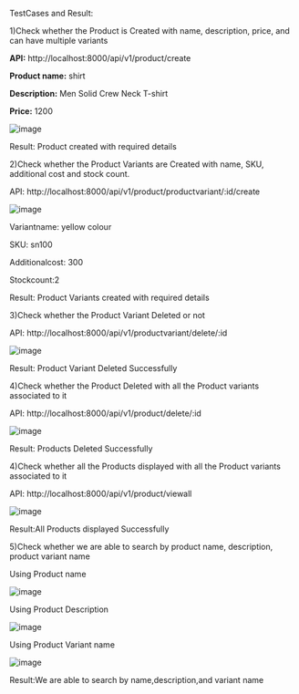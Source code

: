 TestCases and Result:

1)Check whether the Product is Created with name, description, price, and can have multiple variants

**API:** http://localhost:8000/api/v1/product/create

**Product name:** shirt

**Description:** Men Solid Crew Neck T-shirt

**Price:** 1200

![image](https://github.com/rajithsuvarna/E_Commerce_System/assets/109891044/00c1b8dc-0bd7-448d-bcdd-60db6841fb3e)

Result: Product created with required details

2)Check whether the Product Variants are Created with  name, SKU, additional cost and stock count.

API: http://localhost:8000/api/v1/product/productvariant/:id/create

![image](https://github.com/rajithsuvarna/E_Commerce_System/assets/109891044/e7e33c05-1619-4ccd-88b6-f18bd9a6728f)

Variantname: yellow colour

SKU: sn100

Additionalcost: 300

Stockcount:2

Result: Product Variants created with required details

3)Check whether the Product Variant Deleted or not

API: http://localhost:8000/api/v1/productvariant/delete/:id

![image](https://github.com/rajithsuvarna/E_Commerce_System/assets/109891044/d6bf66fb-73bb-465a-92c8-b4bc85857b03)

Result: Product Variant Deleted Successfully

4)Check whether the Product Deleted with all the Product variants associated to it

API: http://localhost:8000/api/v1/product/delete/:id

![image](https://github.com/rajithsuvarna/E_Commerce_System/assets/109891044/233bbd78-ee89-4518-af6a-9337ec2c1dc2)

Result: Products Deleted Successfully

4)Check whether all the Products displayed with all the Product variants associated to it

API: http://localhost:8000/api/v1/product/viewall

![image](https://github.com/rajithsuvarna/E_Commerce_System/assets/109891044/b5715d0c-062e-472d-9beb-58b1d1d182c6)

Result:All Products displayed Successfully

5)Check whether we are able to search by product name, description, product variant name

Using Product name

![image](https://github.com/rajithsuvarna/E_Commerce_System/assets/109891044/8cdec517-2638-4a0f-811c-770d5ff6088b)

Using Product Description

![image](https://github.com/rajithsuvarna/E_Commerce_System/assets/109891044/843feb42-008f-4270-b4f0-e5047ebb256b)

Using Product Variant name

![image](https://github.com/rajithsuvarna/E_Commerce_System/assets/109891044/62bd385c-f0ec-455e-ad5f-4d6edde8f9a0)

Result:We are able to search by name,description,and variant name







